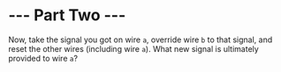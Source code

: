 # --- Part Two ---

Now, take the signal you got on wire `a`, override wire `b` to that signal, and reset the other wires (including wire `a`).  What new signal is ultimately provided to wire `a`?
